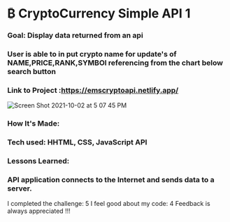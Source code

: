 # ₿ CryptoCurrency  Simple API 1

### Goal: Display data returned from an api

<h3> User is able to in put crypto name for update's of NAME,PRICE,RANK,SYMBOl referencing from the chart below search button</h3> 

###  Link to Project :https://emscryptoapi.netlify.app/
![Screen Shot 2021-10-02 at 5 07 45 PM](https://user-images.githubusercontent.com/89624071/135731918-72f5ade0-f4b1-4439-b217-8e9e4f2ccc99.png)

 ### How It's Made: 
  <h3>Tech used: 
HHTML, CSS, JavaScript API</h3>
  
### Lessons Learned:
<h3>API application connects to the Internet and sends data to a server.</h3>


I completed the challenge: 5
I feel good about my code: 4
Feedback is always appreciated !!!
